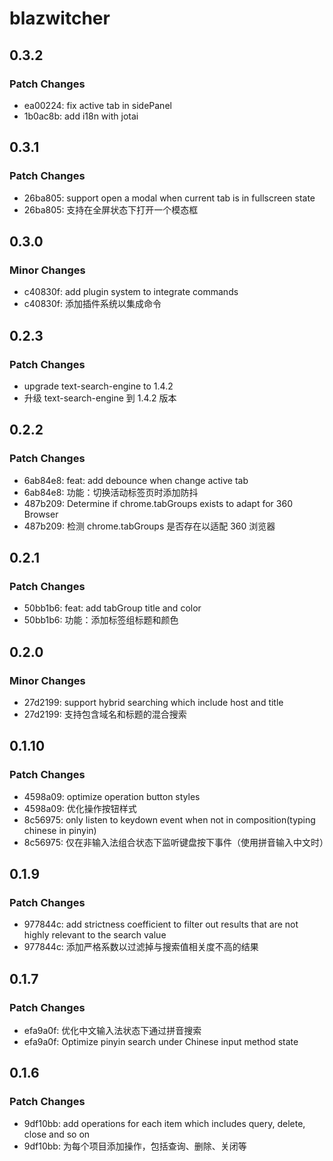 # blazwitcher

## 0.3.2

### Patch Changes

- ea00224: fix active tab in sidePanel
- 1b0ac8b: add i18n with jotai

## 0.3.1

### Patch Changes

- 26ba805: support open a modal when current tab is in fullscreen state
- 26ba805: 支持在全屏状态下打开一个模态框

## 0.3.0

### Minor Changes

- c40830f: add plugin system to integrate commands
- c40830f: 添加插件系统以集成命令

## 0.2.3

### Patch Changes

- upgrade text-search-engine to 1.4.2
- 升级 text-search-engine 到 1.4.2 版本

## 0.2.2

### Patch Changes

- 6ab84e8: feat: add debounce when change active tab
- 6ab84e8: 功能：切换活动标签页时添加防抖
- 487b209: Determine if chrome.tabGroups exists to adapt for 360 Browser
- 487b209: 检测 chrome.tabGroups 是否存在以适配 360 浏览器

## 0.2.1

### Patch Changes

- 50bb1b6: feat: add tabGroup title and color
- 50bb1b6: 功能：添加标签组标题和颜色

## 0.2.0

### Minor Changes

- 27d2199: support hybrid searching which include host and title
- 27d2199: 支持包含域名和标题的混合搜索

## 0.1.10

### Patch Changes

- 4598a09: optimize operation button styles
- 4598a09: 优化操作按钮样式
- 8c56975: only listen to keydown event when not in composition(typing chinese in pinyin)
- 8c56975: 仅在非输入法组合状态下监听键盘按下事件（使用拼音输入中文时）

## 0.1.9

### Patch Changes

- 977844c: add strictness coefficient to filter out results that are not highly relevant to the search value
- 977844c: 添加严格系数以过滤掉与搜索值相关度不高的结果

## 0.1.7

### Patch Changes

- efa9a0f: 优化中文输入法状态下通过拼音搜索
- efa9a0f: Optimize pinyin search under Chinese input method state

## 0.1.6

### Patch Changes

- 9df10bb: add operations for each item which includes query, delete, close and so on
- 9df10bb: 为每个项目添加操作，包括查询、删除、关闭等
